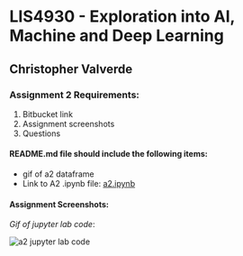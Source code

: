 # LIS4930 - Exploration into AI, Machine and Deep Learning

## Christopher Valverde

### Assignment 2 Requirements:
1. Bitbucket link
2. Assignment screenshots
3. Questions

#### README.md file should include the following items:

* gif of a2 dataframe
* Link to A2 .ipynb file: [a2.ipynb](dataframe/a2.ipynb "A2 ipynb file")


#### Assignment Screenshots:

*Gif of jupyter lab code*:

![a2 jupyter lab code](img/a22.gif)
